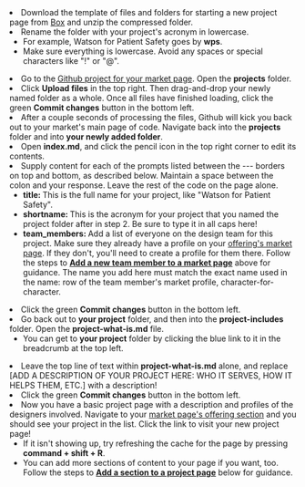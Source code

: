 <li>
	Download the template of files and folders for starting a new project page from <a href="https://ibm.box.com/v/new-project-page-template" target="_blank">Box</a> and unzip the compressed folder.
</li>
<li>
	Rename the folder with your project's acronym in lowercase.
	<ul>
		<li>
			For example, Watson for Patient Safety goes by <strong>wps</strong>.
		</li>
		<li>
			Make sure everything is lowercase. Avoid any spaces or special characters like "!" or "@".
		</li>
	</ul>
</li>
<li>
	Go to the <a href="https://github.ibm.com{{ site.baseurl }}/tree/gh-pages" target="_blank">Github project for your market page</a>. Open the <strong>projects</strong> folder.
</li>
<li>
	Click <strong>Upload files</strong> in the top right. Then drag-and-drop your newly named folder as a whole. Once all files have finished loading, click the green <strong>Commit changes</strong> button in the bottom left.
</li>
<li>
	After a couple seconds of processing the files, Github will kick you back out to your market's main page of code. Navigate back into the <strong>projects</strong> folder and into <strong>your newly added folder</strong>.
</li>
<li>
	Open <strong>index.md</strong>, and click the pencil icon in the top right corner to edit its contents.
</li>
<li>
	Supply content for each of the prompts listed between the <span class="code">---</span> borders on top and bottom, as described below. Maintain a space between the colon and your response. Leave the rest of the code on the page alone.
	<ul>
		<li>
			<strong>title: </strong>This is the full name for your project, like "Watson for Patient Safety".
		</li>
		<li>
			<strong>shortname: </strong>This is the acronym for your project that you named the project folder after in step 2. Be sure to type it in all caps here!
		</li>
		<li>
			<strong>team_members: </strong>Add a list of everyone on the design team for this project. Make sure they already have a profile on your <a href="{{ site.baseurl }}#team" target="_blank">offering's market page</a>. If they don't, you'll need to create a profile for them there. Follow the steps to <strong><a href="{{ site.baseurl }}{{ page.url }}#market-member">Add a new team member to a market page</a></strong> above for guidance. The name you add here must match the exact name used in the <span class="code">name:</span> row of the team member's market profile, character-for-character.
		</li>
	</ul>
</li>
<li>
	Click the green <strong>Commit changes</strong> button in the bottom left.
</li>
<li>
	Go back out to <strong>your project</strong> folder, and then into the <strong>project-includes</strong> folder. Open the <strong>project-what-is.md</strong> file.
	<ul>
		<li>
			You can get to <strong>your project</strong> folder by clicking the blue link to it in the breadcrumb at the top left.
		</li>
	</ul>
</li>
<li>
	Leave the top line of text within <strong>project-what-is.md</strong> alone, and replace <span class="code">[ADD A DESCRIPTION OF YOUR PROJECT HERE: WHO IT SERVES, HOW IT HELPS THEM, ETC.]</span> with a description! 
</li>
<li>
	Click the green <strong>Commit changes</strong> button in the bottom left.
</li>
<li>
	Now you have a basic project page with a description and profiles of the designers involved. Navigate to your <a href="{{ site.baseurl }}#offerings" target="_blank">market page's offering section</a> and you should see your project in the list. Click the link to visit your new project page!
	<ul>
		<li>
			If it isn't showing up, try refreshing the cache for the page by pressing <strong>command + shift + R</strong>.
		</li>
		<li>
			You can add more sections of content to your page if you want, too. Follow the steps to <strong><a href="{{ site.baseurl }}{{ page.url }}#project-section">Add a section to a project page</a></strong> below for guidance.
		</li>
	</ul>
</li>
